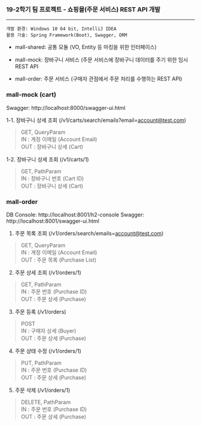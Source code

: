 ### 19-2학기 팀 프로젝트 - 쇼핑몰(주문 서비스) REST API 개발
***
    개발 환경: Windows 10 64 bit, IntelliJ IDEA
    활용 기술: Spring Framework(Boot), Swagger, ORM
    

* mall-shared: 공통 모듈 (VO, Entity 등 마킹을 위한 인터페이스)  

* mall-mock: 장바구니 서비스 (주문 서비스에 장바구니 데이터를 주기 위한 임시 REST API  

* mall-order: 주문 서비스 (구매자 관점에서 주문 처리를 수행하는 REST API)  

### mall-mock (cart)
Swagger: http://localhost:8000/swagger-ui.html

1-1. 장바구니 상세 조회 (/v1/carts/search/emails?email=account@test.com)
> GET, QueryParam  
> IN  : 계정 이메일 (Account Email)  
> OUT : 장바구니 상세 (Cart)

1-2. 장바구니 상세 조회 (/v1/carts/1)
> GET, PathParam  
> IN  : 장바구니 번호 (Cart ID)  
> OUT : 장바구니 상세 (Cart)

### mall-order
DB Console: http://localhost:8001/h2-console
Swagger: http://localhost:8001/swagger-ui.html

1. 주문 목록 조회 (/v1/orders/search/emails=account@test.com)
> GET, QueryParam  
> IN  : 계정 이메일 (Account Email)  
> OUT : 주문 목록 (Purchase List)

2. 주문 상세 조회 (/v1/orders/1)
> GET, PathParam  
> IN  : 주문 번호 (Purchase ID)  
> OUT : 주문 상세 (Purchase)

3. 주문 등록 (/v1/orders)
> POST  
> IN  : 구매자 상세 (Buyer)  
> OUT : 주문 상세 (Purchase)

4. 주문 상태 수정 (/v1/orders/1)
> PUT, PathParam  
> IN  : 주문 번호 (Purchase ID)  
> OUT : 주문 상세 (Purchase)

5. 주문 삭제 (/v1/orders/1)
> DELETE, PathParam  
> IN  : 주문 번호 (Purchase ID)  
> OUT : 주문 상세 (Purchase)

